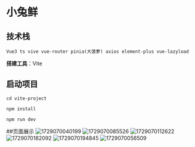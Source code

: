 # 小兔鲜

## 技术栈

```
Vue3 ts vive vue-router pinia(大菠萝) axios element-plus vue-lazyload
```

**搭建工具**：Vite

## 启动项目

```
cd vite-project

npm install

npm run dev
```
##页面展示
![1729070040199](https://github.com/user-attachments/assets/4b4ff206-d6c8-47be-b0fc-e75c742fc97d)
![1729070085526](https://github.com/user-attachments/assets/57351589-b886-410c-8dbf-3254075ec33a)
![1729070112622](https://github.com/user-attachments/assets/558db7ea-2da8-48cb-bf54-e2cd4625202f)
![1729070182092](https://github.com/user-attachments/assets/89e4be6f-a904-4da3-b815-627169a6a142)
![1729070194845](https://github.com/user-attachments/assets/06ee6bea-1812-44b5-8bfb-ca45b4084ece)
![1729070056509](https://github.com/user-attachments/assets/276e8f74-a4b7-4572-afc2-e1481e285c86)
